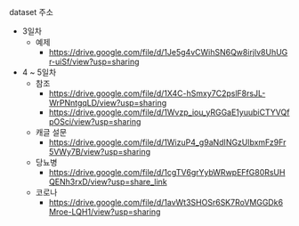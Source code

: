 dataset 주소
* 3일차
  * 예제
    * https://drive.google.com/file/d/1Je5g4vCWihSN6Qw8irjlv8UhUGr-uiSf/view?usp=sharing
* 4 ~ 5일차
  * 참조  
    * https://drive.google.com/file/d/1X4C-hSmxy7C2pslF8rsJL-WrPNntgqLD/view?usp=sharing
    * https://drive.google.com/file/d/1Wvzp_iou_yRGGaE1yuubiCTYVQfpOSci/view?usp=sharing
  * 캐글 설문  
    * https://drive.google.com/file/d/1WizuP4_g9aNdINGzUlbxmFz9Fr5VWy7B/view?usp=sharing
  * 당뇨병  
    * https://drive.google.com/file/d/1cgTV6grYybWRwpEFfG80RsUHQENh3rxD/view?usp=share_link
  * 코로나  
    * https://drive.google.com/file/d/1avWt3SHOSr6SK7RoVMGGDk6Mroe-LQH1/view?usp=sharing

